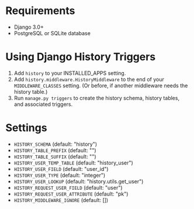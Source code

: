 Requirements
============

* Django 3.0+
* PostgreSQL or SQLite database


Using Django History Triggers
=============================

1. Add `history` to your INSTALLED_APPS setting.
2. Add `history.middleware.HistoryMiddleware` to the end of your `MIDDLEWARE_CLASSES`
   setting. (Or before, if another middleware needs the history table.)
3. Run `manage.py triggers` to create the history schema, history tables, and associated
   triggers.


Settings
========

* `HISTORY_SCHEMA` (default: "history")
* `HISTORY_TABLE_PREFIX` (default: "")
* `HISTORY_TABLE_SUFFIX` (default: "")
* `HISTORY_USER_TEMP_TABLE` (default: "history_user")
* `HISTORY_USER_FIELD` (default: "user_id")
* `HISTORY_USER_TYPE` (default: "integer")
* `HISTORY_USER_LOOKUP` (default: "history.utils.get_user")
* `HISTORY_REQUEST_USER_FIELD` (default: "user")
* `HISTORY_REQUEST_USER_ATTRIBUTE` (default: "pk")
* `HISTORY_MIDDLEWARE_IGNORE` (default: [])
